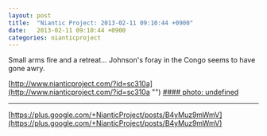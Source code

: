 ```yaml
---
layout: post
title:  "Niantic Project: 2013-02-11 09:10:44 +0900"
date:   2013-02-11 09:10:44 +0900
categories: nianticproject
---
```

Small arms fire and a retreat... Johnson's foray in the Congo seems to have gone awry. 

[http://www.nianticproject.com/?id=sc310a](http://www.nianticproject.com/?id=sc310a "")
[#### photo: undefined](https://lh5.googleusercontent.com/-DpGt-hLp6zU/URg2RffnOcI/AAAAAAAAcs4/Bpgq9-K1zQo/w1200-h896/darkness.jpg "")
- - -
[https://plus.google.com/+NianticProject/posts/B4yMuz9mWmV](https://plus.google.com/+NianticProject/posts/B4yMuz9mWmV)
